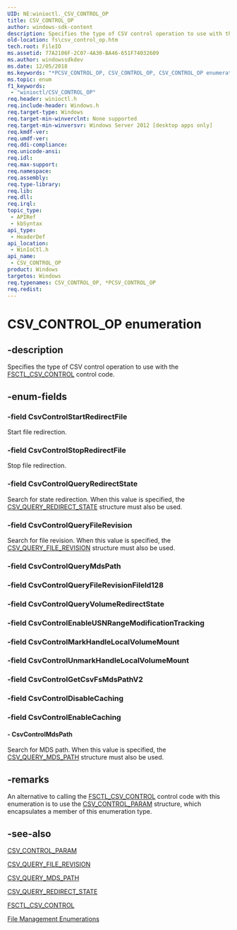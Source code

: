 ```yaml
---
UID: NE:winioctl._CSV_CONTROL_OP
title: CSV_CONTROL_OP
author: windows-sdk-content
description: Specifies the type of CSV control operation to use with the FSCTL_CSV_CONTROL control code.
old-location: fs\csv_control_op.htm
tech.root: FileIO
ms.assetid: 77A2106F-2C07-4A30-BA46-651F74032609
ms.author: windowssdkdev
ms.date: 12/05/2018
ms.keywords: "*PCSV_CONTROL_OP, CSV_CONTROL_OP, CSV_CONTROL_OP enumeration [Files], CsvControlMdsPath, CsvControlQueryFileRevision, CsvControlQueryRedirectState, CsvControlStartRedirectFile, CsvControlStopRedirectFile, PCSV_CONTROL_OP, PCSV_CONTROL_OP enumeration pointer [Files], fs.csv_control_op, winioctl/CSV_CONTROL_OP, winioctl/CsvControlMdsPath, winioctl/CsvControlQueryFileRevision, winioctl/CsvControlQueryRedirectState, winioctl/CsvControlStartRedirectFile, winioctl/CsvControlStopRedirectFile, winioctl/PCSV_CONTROL_OP"
ms.topic: enum
f1_keywords: 
 - "winioctl/CSV_CONTROL_OP"
req.header: winioctl.h
req.include-header: Windows.h
req.target-type: Windows
req.target-min-winverclnt: None supported
req.target-min-winversvr: Windows Server 2012 [desktop apps only]
req.kmdf-ver: 
req.umdf-ver: 
req.ddi-compliance: 
req.unicode-ansi: 
req.idl: 
req.max-support: 
req.namespace: 
req.assembly: 
req.type-library: 
req.lib: 
req.dll: 
req.irql: 
topic_type:
 - APIRef
 - kbSyntax
api_type:
 - HeaderDef
api_location:
 - WinIoCtl.h
api_name:
 - CSV_CONTROL_OP
product: Windows
targetos: Windows
req.typenames: CSV_CONTROL_OP, *PCSV_CONTROL_OP
req.redist: 
---
```


# CSV_CONTROL_OP enumeration


## -description


Specifies the type of CSV control operation to use with the 
    <a href="https://docs.microsoft.com/windows/desktop/api/winioctl/ni-winioctl-fsctl_csv_control">FSCTL_CSV_CONTROL</a> control code.


## -enum-fields




### -field CsvControlStartRedirectFile

Start file redirection.


### -field CsvControlStopRedirectFile

Stop file redirection.


### -field CsvControlQueryRedirectState

Search for state redirection. When this value is specified, the 
      <a href="https://docs.microsoft.com/windows/desktop/api/winioctl/ns-winioctl-_csv_query_redirect_state">CSV_QUERY_REDIRECT_STATE</a> structure must also 
      be used.


### -field CsvControlQueryFileRevision

Search for file revision. When this value is specified, the 
      <a href="https://docs.microsoft.com/windows/desktop/api/winioctl/ns-winioctl-_csv_query_file_revision">CSV_QUERY_FILE_REVISION</a> structure must also be 
      used.


### -field CsvControlQueryMdsPath


### -field CsvControlQueryFileRevisionFileId128


### -field CsvControlQueryVolumeRedirectState


### -field CsvControlEnableUSNRangeModificationTracking


### -field CsvControlMarkHandleLocalVolumeMount


### -field CsvControlUnmarkHandleLocalVolumeMount


### -field CsvControlGetCsvFsMdsPathV2


### -field CsvControlDisableCaching


### -field CsvControlEnableCaching




#### - CsvControlMdsPath

Search for MDS path. When this value is specified, the 
      <a href="https://docs.microsoft.com/windows/desktop/api/winioctl/ns-winioctl-_csv_query_mds_path">CSV_QUERY_MDS_PATH</a> structure must also be used.


## -remarks



An alternative to calling the <a href="https://docs.microsoft.com/windows/desktop/api/winioctl/ni-winioctl-fsctl_csv_control">FSCTL_CSV_CONTROL</a> 
    control code with this enumeration is to use the 
    <a href="https://docs.microsoft.com/windows/desktop/api/winioctl/ns-winioctl-_csv_control_param">CSV_CONTROL_PARAM</a> structure, which encapsulates a member 
    of this enumeration type.




## -see-also




<a href="https://docs.microsoft.com/windows/desktop/api/winioctl/ns-winioctl-_csv_control_param">CSV_CONTROL_PARAM</a>



<a href="https://docs.microsoft.com/windows/desktop/api/winioctl/ns-winioctl-_csv_query_file_revision">CSV_QUERY_FILE_REVISION</a>



<a href="https://docs.microsoft.com/windows/desktop/api/winioctl/ns-winioctl-_csv_query_mds_path">CSV_QUERY_MDS_PATH</a>



<a href="https://docs.microsoft.com/windows/desktop/api/winioctl/ns-winioctl-_csv_query_redirect_state">CSV_QUERY_REDIRECT_STATE</a>



<a href="https://docs.microsoft.com/windows/desktop/api/winioctl/ni-winioctl-fsctl_csv_control">FSCTL_CSV_CONTROL</a>



<a href="https://docs.microsoft.com/windows/desktop/FileIO/file-management-enumerations">File Management Enumerations</a>
 

 

